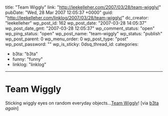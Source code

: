 title: "Team Wiggly"
link: "http://leekelleher.com/2007/03/28/team-wiggly/"
pubDate: "Wed, 28 Mar 2007 12:05:37 +0000"
guid: "http://leekelleher.com/linklog/2007/03/28/team-wiggly/"
dc_creator: "leekelleher"
wp_post_id: 162
wp_post_date: "2007-03-28 14:05:37"
wp_post_date_gmt: "2007-03-28 12:05:37"
wp_comment_status: "open"
wp_ping_status: "open"
wp_post_name: "team-wiggly"
wp_status: "publish"
wp_post_parent: 0
wp_menu_order: 0
wp_post_type: "post"
wp_post_password: ""
wp_is_sticky: 0dsq_thread_id: 
categories:
  - b3ta: "b3ta"
  - funny: "funny"
  - linklog: "linklog"

---

# Team Wiggly

Sticking wiggly eyes on random everyday objects...<a href="http://www.teamwiggly.com/">Team Wiggly</a>! [via <a href="http://b3ta.com/newsletter/issue269/">b3ta</a> <em>again</em>]